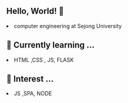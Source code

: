 ### <h2> Hello, World! 👋</h2>
<li> computer engineering at Sejong University</li>

<h2>  🌱 Currently learning ...</h2>
  <li> HTML ,CSS , JS, FLASK</li>
<h2>  💬 Interest ...</h2>
  <li>  JS ,SPA, NODE  </li>
  
<!--
**Lee-3-8/Lee-3-8** is a ✨ _special_ ✨ repository because its `README.md` (this file) appears on your GitHub profile.

Here are some ideas to get you started:

- 🔭 I’m currently working on ...
- 🌱 I’m currently learning ...
- 👯 I’m looking to collaborate on ...
- 🤔 I’m looking for help with ...
- 💬 Ask me about ...
- 📫 How to reach me: ...
- 😄 Pronouns: ...
- ⚡ Fun fact: ...
-->
